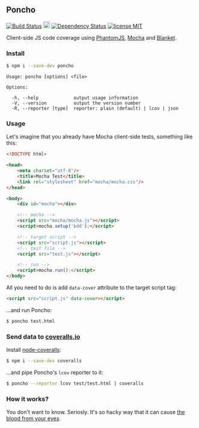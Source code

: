 ## Poncho
[![Build Status](https://secure.travis-ci.org/deepsweet/poncho.png)](https://travis-ci.org/deepsweet/poncho) <a href="http://badge.fury.io/js/poncho"><img src="https://badge.fury.io/js/poncho@2x.png" alt="NPM version" height="18"></a> [![Dependency Status](https://gemnasium.com/deepsweet/poncho.png)](https://gemnasium.com/deepsweet/poncho) [![license MIT](http://b.repl.ca/v1/license-MIT-brightgreen.png)](https://github.com/deepsweet/poncho/blob/master/LICENSE)

Client-side JS code coverage using [PhantomJS](https://github.com/ariya/phantomjs), [Mocha](https://github.com/visionmedia/mocha) and [Blanket](https://github.com/alex-seville/blanket).


### Install

```sh
$ npm i --save-dev poncho
```

```
Usage: poncho [options] <file>

Options:

  -h, --help             output usage information
  -V, --version          output the version number
  -R, --reporter [type]  reporter: plain (default) | lcov | json
```


### Usage

Let's imagine that you already have Mocha client-side tests, something like this:

```html
<!DOCTYPE html>

<head>
    <meta charset="utf-8"/>
    <title>Mocha Test</title>
    <link rel="stylesheet" href="mocha/mocha.css"/>
</head>

<body>
    <div id="mocha"></div>

    <!-- mocha -->
    <script src="mocha/mocha.js"></script>
    <script>mocha.setup('bdd');</script>

    <!-- target script -->
    <script src="script.js"></script>
    <!-- test file -->
    <script src="test.js"></script>

    <!-- run -->
    <script>mocha.run();</script>
</body>
```

All you need to do is add `data-cover` attribute to the target script tag:

```html
<script src="script.js" data-cover></script>
```

…and run Poncho:

```sh
$ poncho test.html
```


### Send data to [coveralls.io](https://coveralls.io/)

Install [node-coveralls](https://github.com/cainus/node-coveralls):

```sh
$ npm i --save-dev coveralls
```
…and pipe Poncho's `lcov` reporter to it:

```sh
$ poncho --reporter lcov test/test.html | coveralls
```


### How it works?

You don't want to know. Seriosly. It's so hacky way that it can cause [the blood from your eyes](http://funkyimg.com/i/EdqD.gif).
